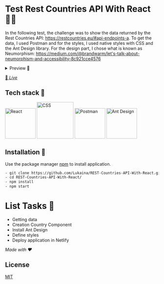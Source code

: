 # Test Rest Countries API With React 👩‍💻

In the following test, the challenge was to show the data returned by the Rest Countries API: https://restcountries.eu/#api-endpoints-a. To get the data, I used Postman and for the styles, I used native styles with CSS and the Ant Design library. For the design part, I chose what is known as Neumorphism: https://medium.com/@brandwarm/let's-talk-about-neumorphism-and-accessibility-8c921cce4576

<details>
<summary>Preview 👀</summary>    
  <img width="959" alt="Capture Test" src="https://user-images.githubusercontent.com/60724393/128646924-55acd57d-5f1f-4d48-8572-a65b26214e8a.jpg">
</details>

[🌸 _Live_](https://61105097fdc6d308d0d40ac1--rc-api-react.netlify.app/)

## Tech stack 🧰
<img widht="100" height="100" alt="React" src="https://user-images.githubusercontent.com/60724393/128647184-c6526f6f-ccc6-4922-9ff3-88e25225bf9c.png">
<img widht="100" height="120" alt="CSS" src="https://user-images.githubusercontent.com/60724393/128647228-ee53ede9-3c71-4227-b133-380e58280987.png"> <img widht="100" height="100" alt="Postman" src="https://user-images.githubusercontent.com/60724393/128647206-fee3799d-d639-44fc-9a55-32cb81e644be.png"> <img widht="100" height="100" alt="Ant Design" src="https://user-images.githubusercontent.com/60724393/128647416-750562a0-3fe4-4ce3-adfe-fed4c9ed7cdb.jpg">

## Installation 🔧

Use the package manager [npm](https://www.npmjs.com/) to install application.

```bash
- git clone https://github.com/Lukaina/REST-Countries-API-With-React.git
- cd REST-Countries-API-With-React/
- npm install
- npm start
```

# List Tasks 📜

- Getting data
- Creation Country Component
- Install Ant Design
- Define styles
- Deploy application in Netlify

_Made with ❤_

## License

[MIT](https://choosealicense.com/licenses/mit/)
